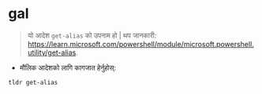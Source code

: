 # gal

> यो आदेश `get-alias` को उपनाम हो |
> थप जानकारी: <https://learn.microsoft.com/powershell/module/microsoft.powershell.utility/get-alias>.

- मौलिक आदेशको लागि कागजात हेर्नुहोस्:

`tldr get-alias`

